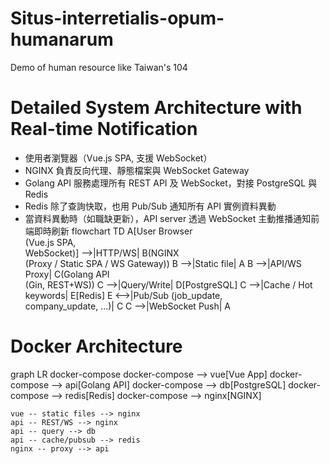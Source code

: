 # Situs-interretialis-opum-humanarum
Demo of human resource like Taiwan's 104

# Detailed System Architecture with Real-time Notification
- 使用者瀏覽器（Vue.js SPA, 支援 WebSocket）
- NGINX 負責反向代理、靜態檔案與 WebSocket Gateway
- Golang API 服務處理所有 REST API 及 WebSocket，對接 PostgreSQL 與 Redis
- Redis 除了查詢快取，也用 Pub/Sub 通知所有 API 實例資料異動
- 當資料異動時（如職缺更新），API server 透過 WebSocket 主動推播通知前端即時刷新
flowchart TD
    A[User Browser<br/>(Vue.js SPA,<br/>WebSocket)] -->|HTTP/WS| B(NGINX<br/>(Proxy / Static SPA / WS Gateway))
    B -->|Static file| A
    B -->|API/WS Proxy| C(Golang API<br/>(Gin, REST+WS))
    C -->|Query/Write| D[PostgreSQL]
    C -->|Cache / Hot keywords| E[Redis]
    E <-->|Pub/Sub (job_update,<br/>company_update, ...)| C
    C -->|WebSocket Push| A
# Docker Architecture
graph LR
    docker-compose
    docker-compose --> vue[Vue App]
    docker-compose --> api[Golang API]
    docker-compose --> db[PostgreSQL]
    docker-compose --> redis[Redis]
    docker-compose --> nginx[NGINX]

    vue -- static files --> nginx
    api -- REST/WS --> nginx
    api -- query --> db
    api -- cache/pubsub --> redis
    nginx -- proxy --> api
